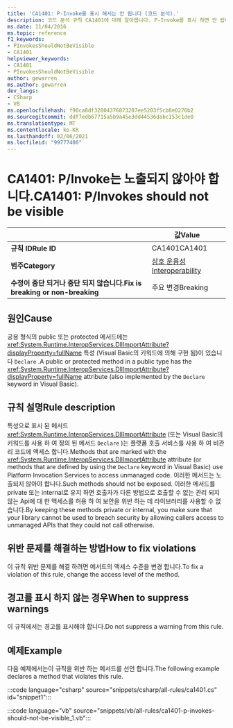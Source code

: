 ```yaml
---
title: 'CA1401: P-Invoke를 표시 해서는 안 됩니다 (코드 분석).'
description: 코드 분석 규칙 CA1401에 대해 알아봅니다. P-Invoke를 표시 하면 안 됩니다.
ms.date: 11/04/2016
ms.topic: reference
f1_keywords:
- PInvokesShouldNotBeVisible
- CA1401
helpviewer_keywords:
- CA1401
- PInvokesShouldNotBeVisible
author: gewarren
ms.author: gewarren
dev_langs:
- CSharp
- VB
ms.openlocfilehash: f90ca8df32004376873207ee5203f5cb8e0276b2
ms.sourcegitcommit: ddf7edb67715a5b9a45e3dd44536dabc153c1de0
ms.translationtype: MT
ms.contentlocale: ko-KR
ms.lasthandoff: 02/06/2021
ms.locfileid: "99777400"
---
```

# <a name="ca1401-pinvokes-should-not-be-visible"></a><span data-ttu-id="a0557-103">CA1401: P/Invoke는 노출되지 않아야 합니다.</span><span class="sxs-lookup"><span data-stu-id="a0557-103">CA1401: P/Invokes should not be visible</span></span>

|                                     | <span data-ttu-id="a0557-104">값</span><span class="sxs-lookup"><span data-stu-id="a0557-104">Value</span></span>                      |
|-------------------------------------|----------------------------|
| <span data-ttu-id="a0557-105">**규칙 ID**</span><span class="sxs-lookup"><span data-stu-id="a0557-105">**Rule ID**</span></span>                          | <span data-ttu-id="a0557-106">CA1401</span><span class="sxs-lookup"><span data-stu-id="a0557-106">CA1401</span></span>                     |
| <span data-ttu-id="a0557-107">**범주**</span><span class="sxs-lookup"><span data-stu-id="a0557-107">**Category**</span></span>                        | [<span data-ttu-id="a0557-108">상호 운용성</span><span class="sxs-lookup"><span data-stu-id="a0557-108">Interoperability</span></span>](interoperability-warnings.md) |
| <span data-ttu-id="a0557-109">**수정이 중단 되거나 중단 되지 않습니다.**</span><span class="sxs-lookup"><span data-stu-id="a0557-109">**Fix is breaking or non-breaking**</span></span> | <span data-ttu-id="a0557-110">주요 변경</span><span class="sxs-lookup"><span data-stu-id="a0557-110">Breaking</span></span>                   |

## <a name="cause"></a><span data-ttu-id="a0557-111">원인</span><span class="sxs-lookup"><span data-stu-id="a0557-111">Cause</span></span>

<span data-ttu-id="a0557-112">공용 형식의 public 또는 protected 메서드에는 <xref:System.Runtime.InteropServices.DllImportAttribute?displayProperty=fullName> 특성 (Visual Basic의 키워드에 의해 구현 됨)이 있습니다 `Declare` .</span><span class="sxs-lookup"><span data-stu-id="a0557-112">A public or protected method in a public type has the <xref:System.Runtime.InteropServices.DllImportAttribute?displayProperty=fullName> attribute (also implemented by the `Declare` keyword in Visual Basic).</span></span>

## <a name="rule-description"></a><span data-ttu-id="a0557-113">규칙 설명</span><span class="sxs-lookup"><span data-stu-id="a0557-113">Rule description</span></span>

<span data-ttu-id="a0557-114">특성으로 표시 된 메서드 <xref:System.Runtime.InteropServices.DllImportAttribute> (또는 Visual Basic의 키워드를 사용 하 여 정의 된 메서드 `Declare` )는 플랫폼 호출 서비스를 사용 하 여 비관리 코드에 액세스 합니다.</span><span class="sxs-lookup"><span data-stu-id="a0557-114">Methods that are marked with the <xref:System.Runtime.InteropServices.DllImportAttribute> attribute (or methods that are defined by using the `Declare` keyword in Visual Basic) use Platform Invocation Services to access unmanaged code.</span></span> <span data-ttu-id="a0557-115">이러한 메서드는 노출되지 않아야 합니다.</span><span class="sxs-lookup"><span data-stu-id="a0557-115">Such methods should not be exposed.</span></span> <span data-ttu-id="a0557-116">이러한 메서드를 private 또는 internal로 유지 하면 호출자가 다른 방법으로 호출할 수 없는 관리 되지 않는 Api에 대 한 액세스를 허용 하 여 보안을 위반 하는 데 라이브러리를 사용할 수 없습니다.</span><span class="sxs-lookup"><span data-stu-id="a0557-116">By keeping these methods private or internal, you make sure that your library cannot be used to breach security by allowing callers access to unmanaged APIs that they could not call otherwise.</span></span>

## <a name="how-to-fix-violations"></a><span data-ttu-id="a0557-117">위반 문제를 해결하는 방법</span><span class="sxs-lookup"><span data-stu-id="a0557-117">How to fix violations</span></span>

<span data-ttu-id="a0557-118">이 규칙 위반 문제를 해결 하려면 메서드의 액세스 수준을 변경 합니다.</span><span class="sxs-lookup"><span data-stu-id="a0557-118">To fix a violation of this rule, change the access level of the method.</span></span>

## <a name="when-to-suppress-warnings"></a><span data-ttu-id="a0557-119">경고를 표시 하지 않는 경우</span><span class="sxs-lookup"><span data-stu-id="a0557-119">When to suppress warnings</span></span>

<span data-ttu-id="a0557-120">이 규칙에서는 경고를 표시해야 합니다.</span><span class="sxs-lookup"><span data-stu-id="a0557-120">Do not suppress a warning from this rule.</span></span>

## <a name="example"></a><span data-ttu-id="a0557-121">예제</span><span class="sxs-lookup"><span data-stu-id="a0557-121">Example</span></span>

<span data-ttu-id="a0557-122">다음 예제에서는이 규칙을 위반 하는 메서드를 선언 합니다.</span><span class="sxs-lookup"><span data-stu-id="a0557-122">The following example declares a method that violates this rule.</span></span>

:::code language="csharp" source="snippets/csharp/all-rules/ca1401.cs" id="snippet1":::

:::code language="vb" source="snippets/vb/all-rules/ca1401-p-invokes-should-not-be-visible_1.vb":::
